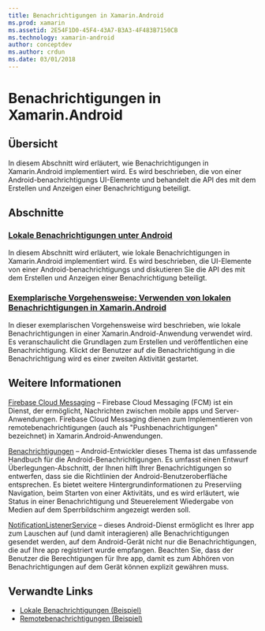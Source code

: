 ```yaml
---
title: Benachrichtigungen in Xamarin.Android
ms.prod: xamarin
ms.assetid: 2E54F1D0-45F4-43A7-B3A3-4F483B7150CB
ms.technology: xamarin-android
author: conceptdev
ms.author: crdun
ms.date: 03/01/2018
---
```


# <a name="notifications-in-xamarinandroid"></a>Benachrichtigungen in Xamarin.Android


## <a name="overview"></a>Übersicht

In diesem Abschnitt wird erläutert, wie Benachrichtigungen in Xamarin.Android implementiert wird. Es wird beschrieben, die von einer Android-benachrichtigungs UI-Elemente und behandelt die API des mit dem Erstellen und Anzeigen einer Benachrichtigung beteiligt.


## <a name="sections"></a>Abschnitte

### <a name="local-notifications-in-androidlocal-notificationsmd"></a>[Lokale Benachrichtigungen unter Android](local-notifications.md)

In diesem Abschnitt wird erläutert, wie lokale Benachrichtigungen in Xamarin.Android implementiert wird. Es wird beschrieben, die UI-Elemente von einer Android-benachrichtigungs und diskutieren Sie die API des mit dem Erstellen und Anzeigen einer Benachrichtigung beteiligt. 

### <a name="walkthrough---using-local-notifications-in-xamarinandroidlocal-notifications-walkthroughmd"></a>[Exemplarische Vorgehensweise: Verwenden von lokalen Benachrichtigungen in Xamarin.Android](local-notifications-walkthrough.md)  
 
In dieser exemplarischen Vorgehensweise wird beschrieben, wie lokale Benachrichtigungen in einer Xamarin.Android-Anwendung verwendet wird. Es veranschaulicht die Grundlagen zum Erstellen und veröffentlichen eine Benachrichtigung. Klickt der Benutzer auf die Benachrichtigung in die Benachrichtigung wird es einer zweiten Aktivität gestartet. 


## <a name="for-further-reading"></a>Weitere Informationen

[Firebase Cloud Messaging](~/android/data-cloud/google-messaging/firebase-cloud-messaging.md) &ndash; Firebase Cloud Messaging (FCM) ist ein Dienst, der ermöglicht, Nachrichten zwischen mobile apps und Server-Anwendungen. Firebase Cloud Messaging dienen zum Implementieren von remotebenachrichtigungen (auch als "Pushbenachrichtigungen" bezeichnet) in Xamarin.Android-Anwendungen.

[Benachrichtigungen](https://developer.android.com/guide/topics/ui/notifiers/notifications.html) &ndash; Android-Entwickler dieses Thema ist das umfassende Handbuch für die Android-Benachrichtigungen. Es umfasst einen Entwurf Überlegungen-Abschnitt, der Ihnen hilft Ihrer Benachrichtigungen so entwerfen, dass sie die Richtlinien der Android-Benutzeroberfläche entsprechen. Es bietet weitere Hintergrundinformationen zu Preserviing Navigation, beim Starten von einer Aktivitäts, und es wird erläutert, wie Status in einer Benachrichtigung und Steuerelement Wiedergabe von Medien auf dem Sperrbildschirm angezeigt werden soll. 

[NotificationListenerService](https://developer.xamarin.com/api/type/Android.Service.Notification.NotificationListenerService/) &ndash; dieses Android-Dienst ermöglicht es Ihrer app zum Lauschen auf (und damit interagieren) alle Benachrichtigungen gesendet werden, auf dem Android-Gerät nicht nur die Benachrichtigungen, die auf Ihre app registriert wurde empfangen. Beachten Sie, dass der Benutzer die Berechtigungen für Ihre app, damit es zum Abhören von Benachrichtigungen auf dem Gerät können explizit gewähren muss.





## <a name="related-links"></a>Verwandte Links

- [Lokale Benachrichtigungen (Beispiel)](https://developer.xamarin.com/samples/monodroid/LocalNotifications/)
- [Remotebenachrichtigungen (Beispiel)](https://developer.xamarin.com/samples/monodroid/RemoteNotifications/)
